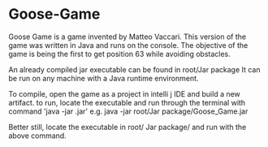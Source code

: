 # Goose-Game
Goose Game is a game invented by Matteo Vaccari.
This version of the game was written in Java and runs on the console.
The objective of the game is being the first to get  position 63 while avoiding obstacles.

An already compiled jar executable can be found in root/Jar package
It can be run on any machine with a Java runtime environment.

To compile, open the game as a project in intelli j IDE and build a new artifact.
to run, locate the executable and run through the terminal with command 'java -jar <executeable location>.jar'
e.g. java -jar root/Jar package/Goose_Game.jar

Better still, locate the executable in root/ Jar package/ and run with the above command.

